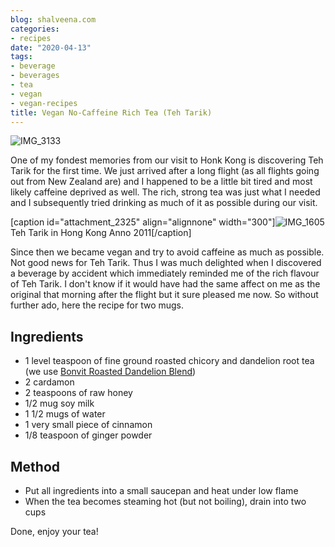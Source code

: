 ```yaml
---
blog: shalveena.com
categories:
- recipes
date: "2020-04-13"
tags:
- beverage
- beverages
- tea
- vegan
- vegan-recipes
title: Vegan No-Caffeine Rich Tea (Teh Tarik)
---
```


![IMG_3133](https://shalveena.files.wordpress.com/2020/04/img_3133.jpg?w=1536)

One of my fondest memories from our visit to Honk Kong is discovering Teh Tarik for the first time. We just arrived after a long flight (as all flights going out from New Zealand are) and I happened to be a little bit tired and most likely caffeine deprived as well. The rich, strong tea was just what I needed and I subsequently tried drinking as much of it as possible during our visit.

\[caption id="attachment\_2325" align="alignnone" width="300"\]![IMG_1605](https://shalveena.files.wordpress.com/2020/04/img_1605.jpg?w=300) Teh Tarik in Hong Kong Anno 2011\[/caption\]

Since then we became vegan and try to avoid caffeine as much as possible. Not good news for Teh Tarik. Thus I was much delighted when I discovered a beverage by accident which immediately reminded me of the rich flavour of Teh Tarik. I don't know if it would have had the same affect on me as the original that morning after the flight but it sure pleased me now. So without further ado, here the recipe for two mugs.

## Ingredients

- 1 level teaspoon of fine ground roasted chicory and dandelion root tea (we use [Bonvit Roasted Dandelion Blend](https://bonvit.com.au/products/bonvit-dandelion-blends/))
- 2 cardamon
- 2 teaspoons of raw honey
- 1/2 mug soy milk
- 1 1/2 mugs of water
- 1 very small piece of cinnamon
- 1/8 teaspoon of ginger powder

## Method

- Put all ingredients into a small saucepan and heat under low flame
- When the tea becomes steaming hot (but not boiling), drain into two cups

Done, enjoy your tea!